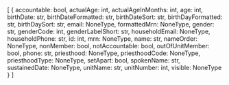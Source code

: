 [
  {
    accountable: bool,
    actualAge: int,
    actualAgeInMonths: int,
    age: int,
    birthDate: str,
    birthDateFormatted: str,
    birthDateSort: str,
    birthDayFormatted: str,
    birthDaySort: str,
    email: NoneType,
    formattedMrn: NoneType,
    gender: str,
    genderCode: int,
    genderLabelShort: str,
    householdEmail: NoneType,
    householdPhone: str,
    id: int,
    mrn: NoneType,
    name: str,
    nameOrder: NoneType,
    nonMember: bool,
    notAccountable: bool,
    outOfUnitMember: bool,
    phone: str,
    priesthood: NoneType,
    priesthoodCode: NoneType,
    priesthoodType: NoneType,
    setApart: bool,
    spokenName: str,
    sustainedDate: NoneType,
    unitName: str,
    unitNumber: int,
    visible: NoneType
  }
]